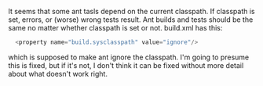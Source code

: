 It seems that some ant tasls depend on the current classpath. If classpath is set, errors, or (worse) wrong tests result. Ant builds and tests should be the same no matter whether classpath is set or not.
build.xml has this:
```scala
  <property name="build.sysclasspath" value="ignore"/>
```
which is supposed to make ant ignore the classpath.  I'm going to presume this is fixed, but if it's not, I don't think it can be fixed without more detail about what doesn't work right.
